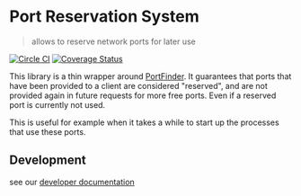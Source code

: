 # Port Reservation System

> allows to reserve network ports for later use

[![Circle CI](https://circleci.com/gh/Originate/port-reservation.svg?style=shield)](https://circleci.com/gh/Originate/port-reservation)
[![Coverage Status](https://coveralls.io/repos/github/Originate/port-reservation/badge.svg)](https://coveralls.io/github/Originate/port-reservation?branch=master)

This library is a thin wrapper around
[PortFinder](https://github.com/indexzero/node-portfinder).
It guarantees that
ports that have been provided to a client
are considered "reserved",
and are not provided again
in future requests for more free ports.
Even if a reserved port is currently not used.

This is useful
for example
when it takes a while
to start up the processes
that use these ports.


## Development

see our [developer documentation](CONTRIBUTING.md)
